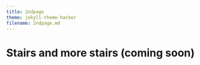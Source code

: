 ```yaml
---
title: 2ndpage
theme: jekyll-theme-hacker
filename: 2ndpage.md
---
```

# Stairs and more stairs (coming soon)

